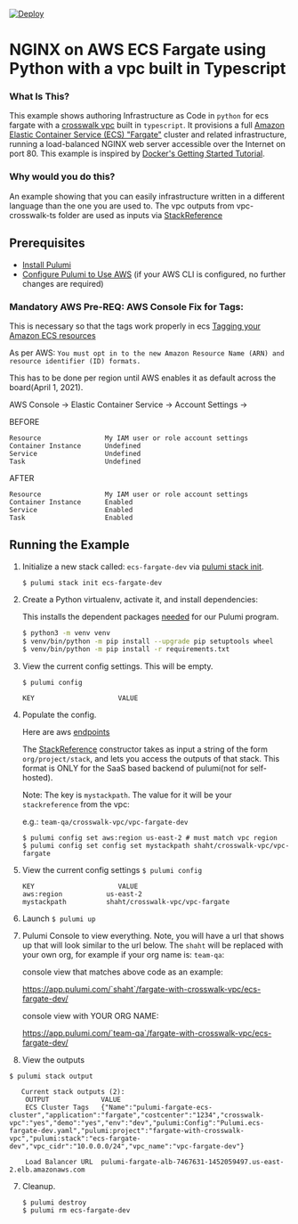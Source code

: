 [![Deploy](https://get.pulumi.com/new/button.svg)](https://app.pulumi.com/new)

# NGINX on AWS ECS Fargate using Python with a vpc built in Typescript

### What Is This?

This example shows authoring Infrastructure as Code in `python` for ecs fargate with a [crosswalk vpc](https://www.pulumi.com/docs/guides/crosswalk/aws/vpc/) built in `typescript`.  It
provisions a full [Amazon Elastic Container Service (ECS) "Fargate"](https://aws.amazon.com/ecs) cluster and
related infrastructure, running a load-balanced NGINX web server accessible over the Internet on port 80.
This example is inspired by [Docker's Getting Started Tutorial](https://docs.docker.com/get-started/).

### Why would you do this?  
An example showing that you can easily infrastructure written in a different language than the one you are used to.  The vpc outputs from vpc-crosswalk-ts folder are used as inputs via [StackReference](https://www.pulumi.com/docs/intro/concepts/organizing-stacks-projects/#inter-stack-dependencies)

## Prerequisites

* [Install Pulumi](https://www.pulumi.com/docs/get-started/install/)
* [Configure Pulumi to Use AWS](https://www.pulumi.com/docs/intro/cloud-providers/aws/setup/) (if your AWS CLI is configured, no further changes are required)


### Mandatory AWS Pre-REQ: AWS Console Fix for Tags:

This is necessary so that the tags work properly in ecs
[Tagging your Amazon ECS resources](https://docs.aws.amazon.com/AmazonECS/latest/developerguide/ecs-using-tags.html)

As per AWS:  `You must opt in to the new Amazon Resource Name (ARN) and resource identifier (ID) formats.`

This has to be done per region until AWS enables it as default across the board(April 1, 2021).

AWS Console -> Elastic Container Service ->  Account Settings -> 

BEFORE
```
Resource                My IAM user or role account settings 
Container Instance      Undefined
Service                 Undefined
Task                    Undefined
```

AFTER
```
Resource                My IAM user or role account settings 
Container Instance      Enabled
Service                 Enabled
Task                    Enabled
```

## Running the Example

 1. Initialize a new stack called: `ecs-fargate-dev` via [pulumi stack init](https://www.pulumi.com/docs/reference/cli/pulumi_stack_init/). 
      ```
      $ pulumi stack init ecs-fargate-dev
      ```

2. Create a Python virtualenv, activate it, and install dependencies:

    This installs the dependent packages [needed](https://www.pulumi.com/docs/intro/concepts/how-pulumi-works/) for our Pulumi program.

    ```bash
    $ python3 -m venv venv
    $ venv/bin/python -m pip install --upgrade pip setuptools wheel
    $ venv/bin/python -m pip install -r requirements.txt
    ```

2. View the current config settings. This will be empty.
   ```
   $ pulumi config
   ```
   ```
   KEY                     VALUE
   ```

4. Populate the config.

   Here are aws [endpoints](https://docs.aws.amazon.com/general/latest/gr/rande.html)
   
   The [StackReference](https://www.pulumi.com/docs/intro/concepts/organizing-stacks-projects/#inter-stack-dependencies) constructor takes as input a string of the form `org/project/stack`, and lets you access the outputs of that stack.  This format is ONLY for the SaaS based backend of pulumi(not for self-hosted).
   
   Note: The key is `mystackpath`.  The value for it will be your `stackreference` from the vpc:

   e.g.:  `team-qa/crosswalk-vpc/vpc-fargate-dev`
   ```
   $ pulumi config set aws:region us-east-2 # must match vpc region
   $ pulumi config set config set mystackpath shaht/crosswalk-vpc/vpc-fargate
   ```
   
4. View the current config settings
   ```$ pulumi config```
   ```
   KEY                     VALUE
   aws:region           us-east-2
   mystackpath          shaht/crosswalk-vpc/vpc-fargate
   ```

5. Launch
 ```$ pulumi up```

6. Pulumi Console to view everything.  Note, you will have a url that shows up that will look similar to the url below.  The `shaht` will be replaced with your own org, for example if your org name is: `team-qa`:

   console view that matches above code as an example: 

   https://app.pulumi.com/`shaht`/fargate-with-crosswalk-vpc/ecs-fargate-dev/

   console view with YOUR ORG NAME:

   https://app.pulumi.com/`team-qa`/fargate-with-crosswalk-vpc/ecs-fargate-dev/

7.  View the outputs

```$ pulumi stack output```

```
   Current stack outputs (2):
    OUTPUT             VALUE
    ECS Cluster Tags   {"Name":"pulumi-fargate-ecs-cluster","application":"fargate","costcenter":"1234","crosswalk-vpc":"yes","demo":"yes","env":"dev","pulumi:Config":"Pulumi.ecs-fargate-dev.yaml","pulumi:project":"fargate-with-crosswalk-vpc","pulumi:stack":"ecs-fargate-dev","vpc_cidr":"10.0.0.0/24","vpc_name":"vpc-fargate-dev"}

    Load Balancer URL  pulumi-fargate-alb-7467631-1452059497.us-east-2.elb.amazonaws.com
   ```

7. Cleanup.
   ```
   $ pulumi destroy
   $ pulumi rm ecs-fargate-dev
   ```